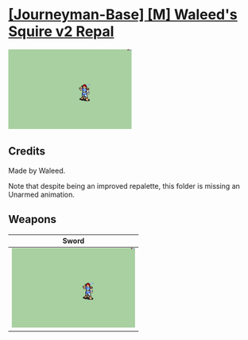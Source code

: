 # [\[Journeyman-Base\] \[M\] Waleed's Squire v2 Repal](./)

<img src="./1.%20Sword/Sword_000.png" alt="[Journeyman-Base] [M] Waleed's Squire v2 Repal standing" />

## Credits

Made by Waleed.

Note that despite being an improved repalette, this folder is missing an Unarmed animation.

## Weapons


|Sword |
|  :---: |
| <img alt="Sword animation" src="./1.%20Sword/Sword.gif" /> |
